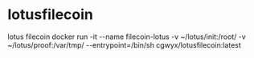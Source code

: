 # lotusfilecoin
lotus filecoin
docker run -it --name filecoin-lotus -v ~/lotus/init:/root/ -v ~/lotus/proof:/var/tmp/ --entrypoint=/bin/sh cgwyx/lotusfilecoin:latest
